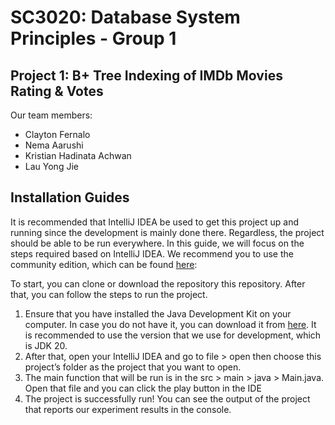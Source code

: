 # SC3020: Database System Principles - Group 1 
## Project 1: B+ Tree Indexing of IMDb Movies Rating & Votes 

Our team members: 
- Clayton Fernalo
- Nema Aarushi
- Kristian Hadinata Achwan
- Lau Yong Jie 

## Installation Guides
It is recommended that IntelliJ IDEA be used to get this project up and running since the development is mainly done there. Regardless, the project should be able to be run everywhere. In this guide, we will focus on the steps required based on IntelliJ IDEA. We recommend you to use the community edition, which can be found [here](https://www.jetbrains.com/idea/download/other.html):  

To start, you can clone or download the repository this repository. After that, you can follow the steps to run the project. 
1. Ensure that you have installed the Java Development Kit on your computer. In case you do not have it, you can download it from [here](https://www.oracle.com/sg/java/technologies/downloads/). It is recommended to use the version that we use for development, which is JDK 20. 
2. After that, open your IntelliJ IDEA and go to file > open then choose this project’s folder as the project that you want to open. 
3. The main function that will be run is in the src > main > java > Main.java. Open that file and you can click the play button in the IDE
4. The project is successfully run! You can see the output of the project that reports our experiment results in the console. 

